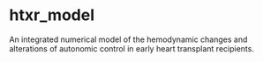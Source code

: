 # htxr_model
An integrated numerical model of the hemodynamic changes and alterations of autonomic control in early heart transplant recipients.
